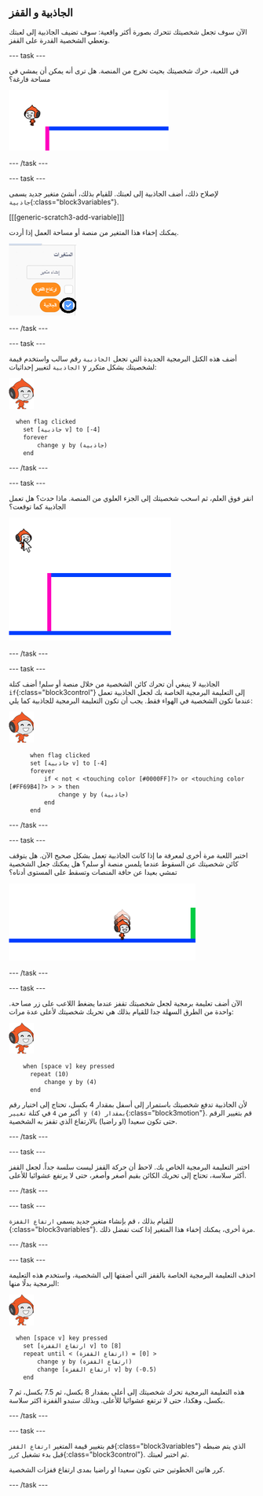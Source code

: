 ## الجاذبية و القفز

الآن سوف تجعل شخصيتك تتحرك بصورة أكثر واقعية: سوف تضيف الجاذبية إلى لعبتك وتعطي الشخصية القدرة على القفز.

--- task ---

في اللعبة، حرك شخصيتك بحيث تخرج من المنصة. هل ترى أنه يمكن أن يمشي في مساحة فارغة؟

![لقطة الشاشة](images/dodge-no-gravity.png)

--- /task ---

--- task ---

لإصلاح ذلك، أضف الجاذبية إلى لعبتك. للقيام بذلك، أنشئ متغير جديد يسمى `جاذبية`{:class="block3variables"}.

[[[generic-scratch3-add-variable]]]

يمكنك إخفاء هذا المتغير من منصة أو مساحة العمل إذا أردت.

![لقطة الشاشة](images/dodge-gravity-annotated.png)

--- /task ---

--- task ---

أضف هذه الكتل البرمجية الجديدة التي تجعل `الجاذبية` رقم سالب واستخدم قيمة `الجاذبية` لتغيير إحداثيات y لشخصيتك بشكل متكرر:

![كائن المشي بيكو](images/pico_walking_sprite.png)

```blocks3
  when flag clicked
	set [جاذبية v] to [-4]
	forever
		change y by (جاذبية)
	end
```

--- /task ---

--- task ---

انقر فوق العلم، ثم اسحب شخصيتك إلى الجزء العلوي من المنصة. ماذا حدث؟ هل تعمل الجاذبية كما توقعت؟

![لقطة الشاشة](images/dodge-gravity-drag.png)

--- /task ---

--- task ---

الجاذبية لا ينبغي أن تحرك كائن الشخصية من خلال منصة أو سلم! أضف كتلة `if`{:class="block3control"} إلى التعليمة البرمجية الخاصة بك لجعل الجاذبية تعمل عندما تكون الشخصية في الهواء فقط. يجب أن تكون التعليمة البرمجية للجاذبية كما يلي:

![كائن المشي بيكو](images/pico_walking_sprite.png)

```blocks3
      when flag clicked
	  set [جاذبية v] to [-4]
	  forever
		  if < not < <touching color [#0000FF]?> or <touching color [#FF69B4]?> > > then
			  change y by (جاذبية)
		  end
	  end
```

--- /task ---

--- task ---

اختبر اللعبة مرة أخرى لمعرفة ما إذا كانت الجاذبية تعمل بشكل صحيح الآن. هل يتوقف كائن شخصيتك عن السقوط عندما يلمس منصة أو سلم؟ هل يمكنك جعل الشخصية تمشي بعيدا عن حافة المنصات وتسقط على المستوى أدناه؟

![لقطة الشاشة](images/dodge-gravity-test.png)

--- /task ---

--- task ---

الآن أضف تعليمة برمجية لجعل شخصيتك تقفز عندما يضغط اللاعب على زر <kbd>مساحة</kbd>. واحدة من الطرق السهلة جدا للقيام بذلك هي تحريك شخصيتك لأعلى عدة مرات:

![كائن المشي بيكو](images/pico_walking_sprite.png)

```blocks3
    when [space v] key pressed
	  repeat (10)
		  change y by (4)
	  end
```

لأن الجاذبية تدفع شخصيتك باستمرار إلى أسفل بمقدار 4 بكسل، تحتاج إلى اختيار رقم أكبر من `4` في كتلة `تغيير y بمقدار (4)`{:class="block3motion"}. قم بتغيير الرقم حتى تكون سعيدا (او راضيا) بالارتفاع الذي تقفز به الشخصية.

--- /task ---

--- task ---

اختبر التعليمة البرمجية الخاص بك. لاحظ أن حركة القفز ليست سلسة جداً. لجعل القفز أكثر سلاسة، تحتاج إلى تحريك الكائن بقيم أصغر وأصغر، حتى لا يرتفع عشوائيا للأعلى.

--- /task ---

--- task ---

للقيام بذلك ، قم بإنشاء متغير جديد يسمى `ارتفاع القفزة `{:class="block3variables"}. مرة أخرى، يمكنك إخفاء هذا المتغير إذا كنت تفضل ذلك.

--- /task ---

--- task ---

احذف التعليمة البرمجية الخاصة بالقفز التي أضفتها إلى الشخصية، واستخدم هذه التعليمة البرمجية بدلًا منها:

![كائن المشي بيكو](images/pico_walking_sprite.png)

```blocks3
  when [space v] key pressed
	set [ارتفاع القفزة v] to [8]
	repeat until < (ارتفاع القفزة) = [0] >
		change y by (ارتفاع القفزة)
		change [ارتفاع القفزة v] by (-0.5)
	end
```

هذه التعليمة البرمجية تحرك شخصيتك إلى أعلى بمقدار 8 بكسل، ثم 7.5 بكسل، ثم 7 بكسل، وهكذا، حتى لا ترتفع عشوائيا للأعلى. وبذلك ستبدو القفزة اكثر سلاسة.

--- /task ---

--- task ---

قم بتغيير قيمة المتغير `ارتفاع القفز`{:class="block3variables"} الذي يتم ضبطه قبل بدء تشغيل `كرر`{:class="block3control"}. ثم اختبر لعبتك.

كرر هاتين الخطوتين حتى تكون سعيدا او راضيا بمدى ارتفاع قفزات الشخصية.

--- /task ---